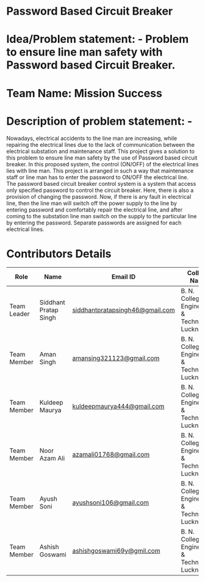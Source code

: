 # Password Based Circuit Breaker
# Idea/Problem statement: - Problem to ensure line man safety with Password based Circuit Breaker.
# Team Name: Mission Success
# Description of problem statement: -
Nowadays, electrical accidents to the line man are increasing, while repairing the electrical lines due to the lack of communication between the electrical substation and maintenance staff. This project gives a solution to this problem to ensure line man safety by the use of Password based circuit breaker. In this proposed system, the control (ON/OFF) of the electrical lines lies with line man. This project is arranged in such a way that maintenance staff or line man has to enter the password to ON/OFF the electrical line. The password based circuit breaker control system is a system that access only specified password to control the circuit breaker. Here, there is also a provision of changing the password. Now, if there is any fault in electrical line, then the line man will switch off the power supply to the line by entering password and comfortably repair the electrical line, and after coming to the substation line man switch on the supply to the particular line by entering the password. Separate passwords are assigned for each electrical lines.
# Contributors Details
| Role | Name | Email ID | College Name |
| ---- | ---- | -------- | ---------------- |
| Team Leader | Siddhant Pratap Singh | siddhantpratapsingh46@gmail.com | B. N. College of Engineering & Technology, Lucknow |
| Team Member | Aman Singh | amansing321123@gmail.com | B. N. College of Engineering & Technology, Lucknow |
| Team Member | Kuldeep Maurya | kuldeepmaurya444@gmail.com | B. N. College of Engineering & Technology, Lucknow |
| Team Member | Noor Azam Ali | azamali01768@gmail.com | B. N. College of Engineering & Technology, Lucknow |
| Team Member | Ayush Soni | ayushsoni106@gmail.com | B. N. College of Engineering & Technology, Lucknow |
| Team Member | Ashish Goswami | ashishgoswami69y@gmil.com | B. N. College of Engineering & Technology, Lucknow |
